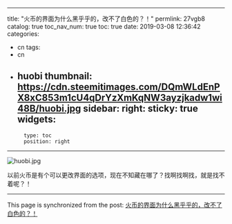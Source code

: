 
---
title: "火币的界面为什么黑乎乎的，改不了白色的？！"
permlink: 27vgb8
catalog: true
toc_nav_num: true
toc: true
date: 2019-03-08 12:36:42
categories:
- cn
tags:
- cn
- huobi
thumbnail: https://cdn.steemitimages.com/DQmWLdEnPX8xC853m1cU4qDrYzXmKqNW3ayzjkadw1wi48B/huobi.jpg
sidebar:
    right:
        sticky: true
widgets:
    -
        type: toc
        position: right
---


![huobi.jpg](https://cdn.steemitimages.com/DQmWLdEnPX8xC853m1cU4qDrYzXmKqNW3ayzjkadw1wi48B/huobi.jpg)

以前火币是有个可以更改界面的选项，现在不知藏在哪了？找啊找啊找，就是找不着呢？！

- - -

This page is synchronized from the post: [火币的界面为什么黑乎乎的，改不了白色的？！](https://steemit.com/@lemooljiang/27vgb8)
